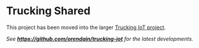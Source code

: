 # Trucking Shared

 This project has been moved into the larger [Trucking IoT project](https://github.com/orendain/trucking-iot).
 
 _See **https://github.com/orendain/trucking-iot** for the latest developments._
 